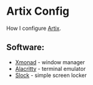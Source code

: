 # Artix Config

How I configure [Artix](https://artixlinux.org).

## Software:
* [Xmonad](https://xmonad.org) - window manager
* [Alacritty](https://alacritty.org) - terminal emulator
* [Slock](https://tools.suckless.org/slock/) - simple screen locker
